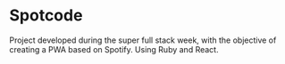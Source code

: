 # Spotcode
 Project developed during the super full stack week, with the objective of creating a PWA based on Spotify. Using Ruby and React.
